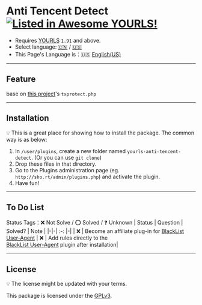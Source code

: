 # Anti Tencent Detect [![Listed in Awesome YOURLS!](https://img.shields.io/badge/Awesome-YOURLS-C5A3BE)](https://github.com/YOURLS/awesome-yourls/)
- Requires [YOURLS](https://yourls.org) `1.91` and above.
- Select language: [:cn:](.//zh_CN.md) / [:us:](.//en_US.md) 
- This Page's Language is：:us: [English(US)](./en_US.md)
- ---
## Feature
base on [this project](https://github.com/8Mi-Tech/short-url-mini-cn)'s `txprotect.php`

---
## Installation

:bulb: This is a great place for showing how to install the package. The common way is as below:

1. In `/user/plugins`, create a new folder named `yourls-anti-tencent-detect`. (Or you can use `git clone`)
2. Drop these files in that directory.
3. Go to the Plugins administration page (eg. `http://sho.rt/admin/plugins.php`) and activate the plugin.
4. Have fun!

---
## To Do List
Status Tags：:x: Not Solve / :o: Solved / :question: Unknown
| Status | Question |  Solved? | Note |
|-|-| :-: |-|
| :x: | Become an affiliate plug-in for [BlackList User-Agent](https://github.com/8Mi-Tech/yourls-ban-useragent)
| :x: | Add rules directly to the <br> [BlackList User-Agent](https://github.com/8Mi-Tech/yourls-ban-useragent) plugin after installation| 

---
## License

:bulb: The license might be updated with your terms.

This package is licensed under the [GPLv3](../LICENSE).

